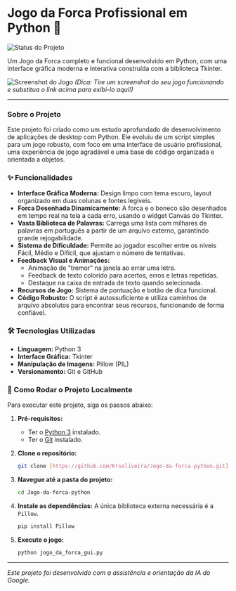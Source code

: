 # Jogo da Forca Profissional em Python 🐍

![Status do Projeto](https://img.shields.io/badge/status-concluído-brightgreen)

Um Jogo da Forca completo e funcional desenvolvido em Python, com uma interface gráfica moderna e interativa construída com a biblioteca Tkinter.

![Screenshot do Jogo](https://i.imgur.com/link_para_sua_imagem.png)
*(Dica: Tire um screenshot do seu jogo funcionando e substitua o link acima para exibi-lo aqui!)*

---

### Sobre o Projeto

Este projeto foi criado como um estudo aprofundado de desenvolvimento de aplicações de desktop com Python. Ele evoluiu de um script simples para um jogo robusto, com foco em uma interface de usuário profissional, uma experiência de jogo agradável e uma base de código organizada e orientada a objetos.

### ✨ Funcionalidades

- **Interface Gráfica Moderna:** Design limpo com tema escuro, layout organizado em duas colunas e fontes legíveis.
- **Forca Desenhada Dinamicamente:** A forca e o boneco são desenhados em tempo real na tela a cada erro, usando o widget Canvas do Tkinter.
- **Vasta Biblioteca de Palavras:** Carrega uma lista com milhares de palavras em português a partir de um arquivo externo, garantindo grande rejogabilidade.
- **Sistema de Dificuldade:** Permite ao jogador escolher entre os níveis Fácil, Médio e Difícil, que ajustam o número de tentativas.
- **Feedback Visual e Animações:**
  - Animação de "tremor" na janela ao errar uma letra.
  - Feedback de texto colorido para acertos, erros e letras repetidas.
  - Destaque na caixa de entrada de texto quando selecionada.
- **Recursos de Jogo:** Sistema de pontuação e botão de dica funcional.
- **Código Robusto:** O script é autossuficiente e utiliza caminhos de arquivo absolutos para encontrar seus recursos, funcionando de forma confiável.

### 🛠️ Tecnologias Utilizadas

- **Linguagem:** Python 3
- **Interface Gráfica:** Tkinter
- **Manipulação de Imagens:** Pillow (PIL)
- **Versionamento:** Git e GitHub

### 🚀 Como Rodar o Projeto Localmente

Para executar este projeto, siga os passos abaixo:

1. **Pré-requisitos:**
   - Ter o [Python 3](https://www.python.org/downloads/) instalado.
   - Ter o [Git](https://git-scm.com/downloads/) instalado.

2. **Clone o repositório:**
   ```bash
   git clone [https://github.com/Krsoliveira/Jogo-da-forca-python.git](https://github.com/Krsoliveira/Jogo-da-forca-python.git)
   ```

3. **Navegue até a pasta do projeto:**
   ```bash
   cd Jogo-da-forca-python
   ```

4. **Instale as dependências:**
   A única biblioteca externa necessária é a `Pillow`.
   ```bash
   pip install Pillow
   ```

5. **Execute o jogo:**
   ```bash
   python jogo_da_forca_gui.py
   ```

---
*Este projeto foi desenvolvido com a assistência e orientação da IA do Google.*
